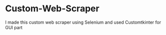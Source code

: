 # Custom-Web-Scraper
I made this custom web scraper using Selenium and used Customtkinter for GUI part
